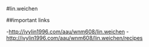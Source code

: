 #lin.weichen

##important links

-http://ivylin1996.com/aau/wnm608/lin.weichen
-http://ivylin1996.com/aau/wnm608/lin.weichen/recipes